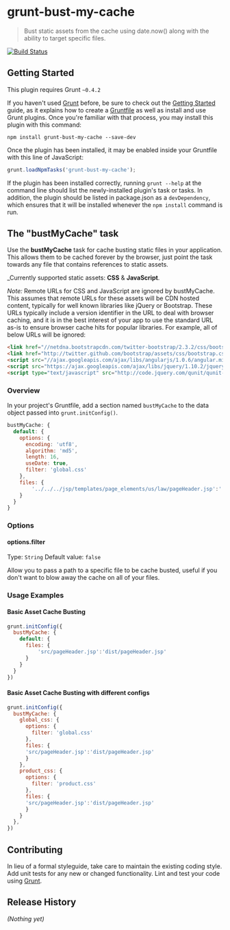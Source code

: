 # grunt-bust-my-cache

> Bust static assets from the cache using date.now() along with the ability to target specific files. 

[![Build Status](https://travis-ci.org/jrutter/grunt-bust-my-cache.png?branch=master)](https://travis-ci.org/jrutter/grunt-bust-my-cache)

## Getting Started

This plugin requires Grunt `~0.4.2`

If you haven't used [Grunt](http://gruntjs.com/) before, be sure to check out the [Getting Started](http://gruntjs.com/getting-started) guide, as it explains how to create a [Gruntfile](http://gruntjs.com/sample-gruntfile) as well as install and use Grunt plugins. Once you're familiar with that process, you may install this plugin with this command:

```shell
npm install grunt-bust-my-cache --save-dev
```

Once the plugin has been installed, it may be enabled inside your Gruntfile with this line of JavaScript:

```js
grunt.loadNpmTasks('grunt-bust-my-cache');
```

If the plugin has been installed correctly, running `grunt --help` at the command line should list the newly-installed plugin's task or tasks. In addition, the plugin should be listed in package.json as a `devDependency`, which ensures that it will be installed whenever the `npm install` command is run.

[grunt]: http://gruntjs.com/
[Getting Started]: https://github.com/gruntjs/grunt/blob/devel/docs/getting_started.md
[package.json]: https://npmjs.org/doc/json.html

## The "bustMyCache" task

Use the **bustMyCache** task for cache busting static files in your application. This allows them to be cached forever by the browser, just point the task towards any file that contains references to static assets.

_Currently supported static assets: **CSS** & **JavaScript**.

_Note:_ Remote URLs for CSS and JavaScript are ignored by bustMyCache.  This assumes that remote URLs for these assets will
be CDN hosted content, typically for well known libraries like jQuery or Bootstrap.  These URLs typically include a version
identifier in the URL to deal with browser caching, and it is in the best interest of your app to use the standard URL as-is
to ensure browser cache hits for popular libraries.  For example, all of below URLs will be ignored:

```html
<link href="//netdna.bootstrapcdn.com/twitter-bootstrap/2.3.2/css/bootstrap-combined.min.css" rel="stylesheet">
<link href="http://twitter.github.com/bootstrap/assets/css/bootstrap.css" rel="stylesheet">
<script src="//ajax.googleapis.com/ajax/libs/angularjs/1.0.6/angular.min.js"></script>
<script src="https://ajax.googleapis.com/ajax/libs/jquery/1.10.2/jquery.min.js"></script>
<script type="text/javascript" src="http://code.jquery.com/qunit/qunit-1.12.0.js"></script>

```

### Overview
In your project's Gruntfile, add a section named `bustMyCache` to the data object passed into `grunt.initConfig()`.

```js
bustMyCache: {
  default: { 
    options: {
      encoding: 'utf8',
      algorithm: 'md5',
      length: 16,
      useDate: true,
      filter: 'global.css'
    },
    files: {
        '../../../jsp/templates/page_elements/us/law/pageHeader.jsp':'../../../jsp/templates/page_elements/us/law/pageHeader.jsp'
    }
  }
}
```

### Options

#### options.filter
Type: `String`
Default value: `false`

Allow you to pass a path to a specific file to be cache busted, useful if you don't want to blow away the cache on all of your files.


### Usage Examples

#### Basic Asset Cache Busting

```js
grunt.initConfig({
  bustMyCache: {
    default: { 
      files: {
          'src/pageHeader.jsp':'dist/pageHeader.jsp'
      }
    }
  }
})
```

#### Basic Asset Cache Busting with different configs

```js
grunt.initConfig({
  bustMyCache: {
    global_css: { 
      options: {
        filter: 'global.css'
      },
      files: {
      'src/pageHeader.jsp':'dist/pageHeader.jsp'
      }
    },
    product_css: { 
      options: {
        filter: 'product.css'
      },
      files: {
      'src/pageHeader.jsp':'dist/pageHeader.jsp'
      }
    }
  },
})
```
## Contributing
In lieu of a formal styleguide, take care to maintain the existing coding style. Add unit tests for any new or changed functionality. Lint and test your code using [Grunt](http://gruntjs.com/).

## Release History
_(Nothing yet)_

